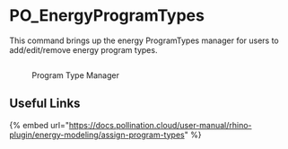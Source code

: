 # PO_EnergyProgramTypes

This command brings up the energy ProgramTypes manager for users to add/edit/remove energy program types.

<div>
<figure>
  <img src="https://user-images.githubusercontent.com/2915573/209991054-6ddb4451-5a66-482b-adfb-d71a68491626.png" alt="">
  <figcaption>
    <p>Program Type Manager</p>
  </figcaption>
</figure>
</div>

## Useful Links

{% embed url="https://docs.pollination.cloud/user-manual/rhino-plugin/energy-modeling/assign-program-types" %}

